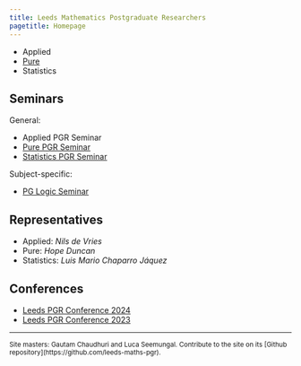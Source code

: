 ```yaml
---
title: Leeds Mathematics Postgraduate Researchers
pagetitle: Homepage
---
```


* Applied
* [Pure](./pure)
* Statistics


## Seminars

General:

* Applied PGR Seminar
* [Pure PGR Seminar](./pure/seminar.html)
* [Statistics PGR Seminar](https://lmcj.xyz/stats-seminar/)

Subject-specific:

* [PG Logic Seminar](https://logic.leeds.ac.uk/series/pg-logic/)

## Representatives

* Applied: *Nils de Vries*
* Pure: *Hope Duncan*
* Statistics: *Luis Mario Chaparro Jáquez*

## Conferences

* [Leeds PGR Conference 2024](/conf-2024)
* [Leeds PGR Conference 2023](/conf-2023)

<hr>
<small>Site masters: Gautam Chaudhuri and Luca Seemungal. Contribute to the site on its [Github repository](https://github.com/leeds-maths-pgr).</small>
